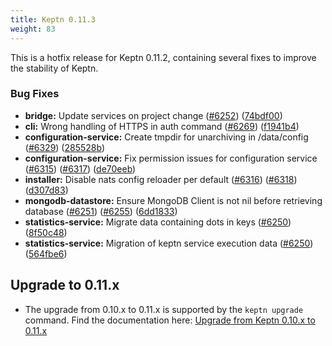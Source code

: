 ```yaml
---
title: Keptn 0.11.3
weight: 83
---
```


This is a hotfix release for Keptn 0.11.2, containing several fixes to improve the stability of Keptn.

### Bug Fixes

* **bridge:** Update services on project change ([#6252](https://github.com/keptn/keptn/issues/6252)) ([74bdf00](https://github.com/keptn/keptn/commit/74bdf009f22415321c85329f336dcb09d4af3f44))
* **cli:** Wrong handling of HTTPS in auth command ([#6269](https://github.com/keptn/keptn/issues/6269)) ([f1941b4](https://github.com/keptn/keptn/commit/f1941b4ce1a04187b712b27717580c9cf6cdbe85))
* **configuration-service:** Create tmpdir for unarchiving in /data/config ([#6329](https://github.com/keptn/keptn/issues/6329)) ([285528b](https://github.com/keptn/keptn/commit/285528be94e7637ead6f91e56e23e34874a0dfaa))
* **configuration-service:** Fix permission issues for configuration service ([#6315](https://github.com/keptn/keptn/issues/6315)) ([#6317](https://github.com/keptn/keptn/issues/6317)) ([de70eeb](https://github.com/keptn/keptn/commit/de70eeb1a734ce6a7117edf4c1b135c42a9bb872))
* **installer:** Disable nats config reloader per default ([#6316](https://github.com/keptn/keptn/issues/6316)) ([#6318](https://github.com/keptn/keptn/issues/6318)) ([d307d83](https://github.com/keptn/keptn/commit/d307d831630a7b0428d0887b11b526835c10e97e))
* **mongodb-datastore:** Ensure MongoDB Client is not nil before retrieving database ([#6251](https://github.com/keptn/keptn/issues/6251)) ([#6255](https://github.com/keptn/keptn/issues/6255)) ([6dd1833](https://github.com/keptn/keptn/commit/6dd18334c882d5da748bef8c7f6f513c05618944))
* **statistics-service:** Migrate data containing dots in keys ([#6250](https://github.com/keptn/keptn/issues/6250)) ([8f50c48](https://github.com/keptn/keptn/commit/8f50c4880380b25533d00deec2eb6b6288397017))
* **statistics-service:** Migration of keptn service execution data ([#6250](https://github.com/keptn/keptn/issues/6250)) ([564fbe6](https://github.com/keptn/keptn/commit/564fbe65fce9cf534185eab2c6d37cadbd9628ed))

## Upgrade to 0.11.x

- The upgrade from 0.10.x to 0.11.x is supported by the `keptn upgrade` command. Find the documentation here: [Upgrade from Keptn 0.10.x to 0.11.x](https://v1.keptn.sh/docs/0.11.x/operate/upgrade/)

